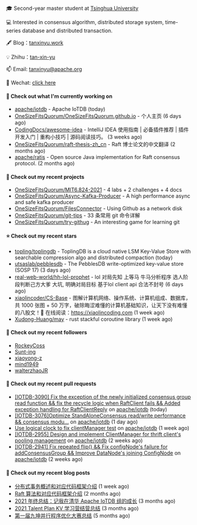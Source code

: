 🎓 Second-year master student at [Tsinghua University](https://www.tsinghua.edu.cn/)

💻 Interested in consensus algorithm, distributed storage system, time-series database and distributed transaction.

🖋 Blog：[tanxinyu.work](https://tanxinyu.work)

💡 Zhihu：[tan-xin-yu](https://www.zhihu.com/people/tan-xin-yu-22)

📫 Email: [tanxinyu@apache.org](mailto:tanxinyu@apache.org)

💬 Wechat: [click here](https://github.com/LebronAl/LebronAl/issues/1)

#### 👷 Check out what I'm currently working on

- [apache/iotdb](https://github.com/apache/iotdb) - Apache IoTDB (today)
- [OneSizeFitsQuorum/OneSizeFitsQuorum.github.io](https://github.com/OneSizeFitsQuorum/OneSizeFitsQuorum.github.io) - 个人主页 (6 days ago)
- [CodingDocs/awesome-idea](https://github.com/CodingDocs/awesome-idea) - IntelliJ IDEA 使用指南 | 必备插件推荐 | 插件开发入门 | 重构小技巧 | 源码阅读技巧。  (3 weeks ago)
- [OneSizeFitsQuorum/raft-thesis-zh_cn](https://github.com/OneSizeFitsQuorum/raft-thesis-zh_cn) - Raft 博士论文的中文翻译 (2 months ago)
- [apache/ratis](https://github.com/apache/ratis) - Open source Java implementation for Raft consensus protocol. (2 months ago)

#### 🌱 Check out my recent projects

- [OneSizeFitsQuorum/MIT6.824-2021](https://github.com/OneSizeFitsQuorum/MIT6.824-2021) - 4 labs &#43; 2 challenges &#43; 4 docs
- [OneSizeFitsQuorum/Async-Kafka-Producer](https://github.com/OneSizeFitsQuorum/Async-Kafka-Producer) - A high performance async and safe kafka producer
- [OneSizeFitsQuorum/FilesConnector](https://github.com/OneSizeFitsQuorum/FilesConnector) - Using Github as a network disk
- [OneSizeFitsQuorum/git-tips](https://github.com/OneSizeFitsQuorum/git-tips) - 33 条常用 git 命令详解
- [OneSizeFitsQuorum/try-githug](https://github.com/OneSizeFitsQuorum/try-githug) - An interesting game for learning git

#### ⭐ Check out my recent stars

- [topling/toplingdb](https://github.com/topling/toplingdb) - ToplingDB is a cloud native LSM Key-Value Store with searchable compression algo and distributed compaction (today)
- [utsaslab/pebblesdb](https://github.com/utsaslab/pebblesdb) - The PebblesDB write-optimized key-value store (SOSP 17) (3 days ago)
- [real-web-world/hh-lol-prophet](https://github.com/real-web-world/hh-lol-prophet) - lol 对局先知 上等马 牛马分析程序 选人阶段判断己方大爹 大坑, 明确对局目标 基于lol client api 合法不封号 (6 days ago)
- [xiaolincoder/CS-Base](https://github.com/xiaolincoder/CS-Base) - 图解计算机网络、操作系统、计算机组成、数据库，共 1000 张图 &#43; 50 万字，破除晦涩难懂的计算机基础知识，让天下没有难懂的八股文！🚀 在线阅读：https://xiaolincoding.com   (1 week ago)
- [Xudong-Huang/may](https://github.com/Xudong-Huang/may) - rust stackful coroutine library (1 week ago)

#### 👯 Check out my recent followers

- [RockeyCoss](https://github.com/RockeyCoss)
- [Sunt-ing](https://github.com/Sunt-ing)
- [xiaoyong-z](https://github.com/xiaoyong-z)
- [mind1949](https://github.com/mind1949)
- [walterzhaoJR](https://github.com/walterzhaoJR)

#### 🔨 Check out my recent pull requests

- [[IOTDB-3090] Fix the exception of the newly initialized consensus group read function &amp;&amp; fix the recycle logic when RaftClient fails &amp;&amp; Added exception handling for RaftClientReply](https://github.com/apache/iotdb/pull/5784) on [apache/iotdb](https://github.com/apache/iotdb) (today)
- [[IOTDB-3076]Optimize StandAloneConsensus read/write performance &amp;&amp; consensus modu…](https://github.com/apache/iotdb/pull/5768) on [apache/iotdb](https://github.com/apache/iotdb) (1 day ago)
- [Use logical clock to fix clientManager test](https://github.com/apache/iotdb/pull/5671) on [apache/iotdb](https://github.com/apache/iotdb) (1 week ago)
- [[IOTDB-2955] Design and implement ClientManager for thrift client&#39;s pooling management](https://github.com/apache/iotdb/pull/5595) on [apache/iotdb](https://github.com/apache/iotdb) (2 weeks ago)
- [[IOTDB-2941] Fix repeated flip() &amp;&amp; Fix configNode&#39;s failure for addConsensusGroup &amp;&amp; Improve DataNode&#39;s joining ConfigNode](https://github.com/apache/iotdb/pull/5544) on [apache/iotdb](https://github.com/apache/iotdb) (2 weeks ago)

#### 📜 Check out my recent blog posts

- [分布式事务概述和对应代码框架介绍](https://tanxinyu.work/talent-plan-transaction-talk/) (1 week ago)
- [Raft 算法和对应代码框架介绍](https://tanxinyu.work/talent-plan-raft-talk/) (2 months ago)
- [2021 年终总结：记我在清华 Apache IoTDB 组的成长](https://tanxinyu.work/2021-annual-summary/) (3 months ago)
- [2021 Talent Plan KV 学习营结营总结](https://tanxinyu.work/tinykv/) (3 months ago)
- [第一届九坤并行程序优化大赛总结](https://tanxinyu.work/jiu-kun-parallel-program-optimization-contest/) (5 months ago)
